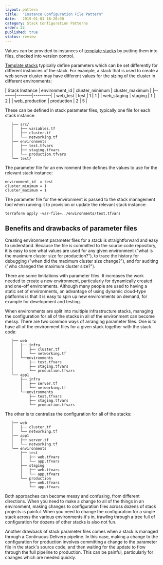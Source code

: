 ```yaml
---
layout: pattern
title:  "Instance Configuration File Pattern"
date:   2019-01-01 16:20:00
category: Stack Configuration Patterns
order: 22
published: true
status: review
---
```


Values can be provided to instances of [template stacks](/patterns/core-stack/template-stack.html) by putting them into files, checked into version control.

[Template stacks](/patterns/core-stack/template-stack.html) typically define parameters which can be set differently for different instances of the stack. For example, a stack that is used to create a web server cluster may have different values for the sizing of the cluster in different environments:


| Stack Instance | environment_id | cluster_minimum | cluster_maximum |
|-------|--------|---------|
| web_test | test | 1 | 1 |
| web_staging | staging | 1 | 2 |
| web_production | production | 2 | 5 |


These can be defined in stack parameter files, typically one file for each stack instance:


~~~ console
   ├── src/
   │   ├── variables.tf
   │   ├── cluster.tf
   │   └── networking.tf
   ├── environments
   │   ├── test.tfvars
   │   ├── staging.tfvars
   │   └── production.tfvars
   └── test/
~~~


The parameter file for an environment then defines the values to use for the relevant stack instance:


~~~ properties
environment_id  = test
cluster_minimum = 1
cluster_maximum = 1
~~~


The parameter file for the environment is passed to the stack management tool when running it to provision or update the relevant stack instance:

~~~ console
terraform apply -var-file=../environments/test.tfvars
~~~


## Benefits and drawbacks of parameter files

Creating environment parameter files for a stack is straightforward and easy to understand. Because the file is committed to the source code repository, it is easy to see what values are used for any given environment ("what is the maximum cluster size for production?"), to trace the history for debugging ("when did the maximum cluster size change?"), and for auditing ("who changed the maximum cluster size?").

There are some limitations with parameter files. It increases the work needed to create a new environment, particularly for dynamically created and one-off environments. Although many people are used to having a static set of environments, an advantage of using dynamic cloud-type platforms is that it is easy to spin up new environments on demand, for example for development and testing.

When environments are split into multiple infrastructure stacks, managing the configuration for all of the stacks in all of the environment can become messy. There are two common ways of arranging parameter files. One is to have all of the environment files for a given stack together with the stack code:


~~~ console
   ├── web
   │   ├── infra
   │   │   ├── cluster.tf
   │   │   └── networking.tf
   │   └──environments
   │       ├── test.tfvars
   │       ├── staging.tfvars
   │       └── production.tfvars
   └── app1
       ├── infra
       │   ├── server.tf
       │   └── networking.tf
       └──environments
           ├── test.tfvars
           ├── staging.tfvars
           └── production.tfvars
~~~


The other is to centralize the configuration for all of the stacks:


~~~ console
   ├── web
   │   ├── cluster.tf
   │   └── networking.tf
   ├── app1
   │   ├── server.tf
   │   └── networking.tf
   └── environments
       ├── test
       │   ├── web.tfvars
       │   └── app.tfvars
       ├── staging
       │   ├── web.tfvars
       │   └── app.tfvars
       └── production
           ├── web.tfvars
           └── app.tfvars
~~~


Both approaches can become messy and confusing, from different directions. When you need to make a change to all of the things in an environment, making changes to configuration files across dozens of stack projects is painful. When you need to change the configuration for a single stack across the various environments it's in, trawling through a tree full of configuration for dozens of other stacks is also not fun.

Another drawback of stack parameter files comes when a stack is managed through a Continuous Delivery pipeline. In this case, making a change to the configuration for production involves committing a change to the parameter file in the stack's source code, and then waiting for the update to flow through the full pipeline to production. This can be painful, particularly for changes which are needed quickly.

